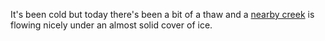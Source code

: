 It's been cold but today there's been a bit of a thaw and a <a href="https://www.youtube.com/watch?v=f2ivLIWuIA4">nearby creek</a> is flowing nicely under an almost solid cover of ice.
